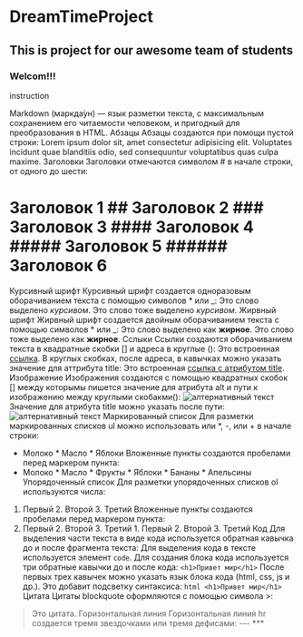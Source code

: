 # DreamTimeProject
## This  is project for our awesome team of students
### Welcom!!!
instruction

Markdown (маркда́ун) — язык разметки текста, с максимальным сохранением его читаемости человеком, и пригодный для преобразования в HTML.
Абзацы
Абзацы создаются при помощи пустой строки:
Lorem ipsum dolor sit, amet consectetur adipisicing elit. Voluptates incidunt quae blanditiis odio, sed consequuntur voluptatibus quas culpa maxime.
Заголовки
Заголовки отмечаются символом # в начале строки, от одного до шести:
# Заголовок 1 ## Заголовок 2 ### Заголовок 3 #### Заголовок 4 ##### Заголовок 5 ###### Заголовок 6
Курсивный шрифт
Курсивный шрифт создается одноразовым оборачиванием текста с помощью символов * или _:
Это слово выделено *курсивом*. Это слово тоже выделено _курсивом_.
Жирвный шрифт
Жирвный шрифт создается двойным оборачиванием текста с помощью символов * или _:
Это слово выделено как **жирное**. Это слово тоже выделено как __жирное__.
Сслыки
Ссылки создаются оборачиванием текста в квадратные скобки [] и адреса в круглые ():
Это встроенная [ссылка](http://example.com/link).
В круглых скобках, после адреса, в кавычках можно указать значение для аттрибута title:
Это встроенная [ссылка с атрибутом title](http://example.com/link "Я ссылка").
Изображение
Изображения создаются с помощью квадратных скобок [] между которымы пишется значение для атрибута alt и пути к изображению между круглыми скобакми():
![алтернативный текст](/path/to/img.jpg)
Значение для атрибута title можно указать после пути:
![алтернативный текст](/path/to/img.jpg "Title")
Маркированный список
Для разметки маркированных списков ul можно использовать или *, -, или + в начале строки:
* Молоко * Масло * Яблоки
Вложенные пункты создаются пробелами перед маркером пункта:
* Молоко * Масло * Фрукты * Яблоки * Бананы * Апельсины
Упорядоченный список
Для разметки упорядоченных списков ol используются числа:
1. Первый 2. Второй 3. Третий
Вложенные пункты создаются пробелами перед маркером пункта:
1. Первый 2. Второй 3. Третий 1. Первый 2. Второй 3. Третий
Код
Для выделения части текста в виде кода используется обратная кавычка до и после фрагмента текста:
Для выделения кода в тексте используется элемент `code`.
Для создания блока кода используется три обратные кавычки до и после кода:
``` <h1>Привет мир</h1> ```
После первых трех кавычек можно указать язык блока кода (html, css, js и др.). Это добавит подсветку синтаксиса:
```html <h1>Привет мир</h1> ```
Цитата
Цитаты blockquote оформляются с помощью символа >:
> Это цитата.
Горизонтальная линия
Горизонтальная линия hr создается тремя звездочками или тремя дефисами:
--- ***

